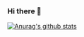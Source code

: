 ### Hi there 👋


[![Anurag's github stats](https://github-readme-stats.vercel.app/api?username=iD70my)](https://github.com/iD70my/github-readme-stats)


